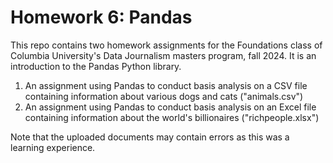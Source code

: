 # Homework 6: Pandas

This repo contains two homework assignments for the Foundations class of Columbia University's Data Journalism masters program, fall 2024. It is an introduction to the Pandas Python library.

1. An assignment using Pandas to conduct basis analysis on a CSV file containing information about various dogs and cats ("animals.csv")
2. An assignment using Pandas to conduct basis analysis on an Excel file containing information about the world's billionaires ("richpeople.xlsx")

Note that the uploaded documents may contain errors as this was a learning experience.

